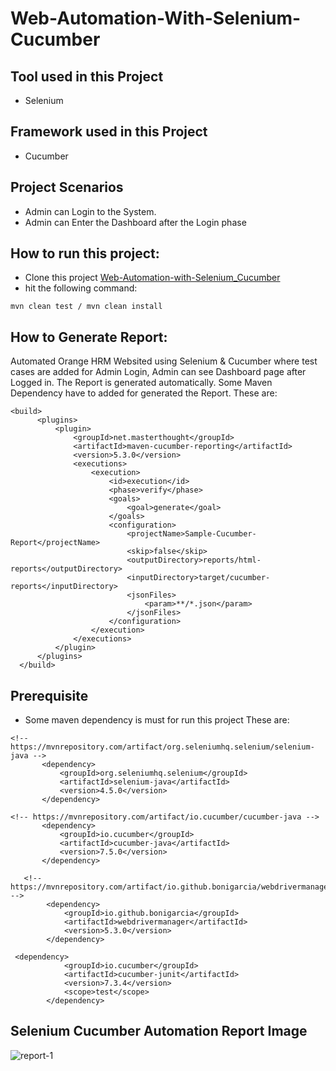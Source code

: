 # Web-Automation-With-Selenium-Cucumber


## Tool used in this Project
 - Selenium


## Framework used in this Project
 - Cucumber
 
  ## Project Scenarios
 - Admin can Login to the System.
 - Admin can Enter the Dashboard after the Login phase
 
  ## How to run this project:
 - Clone this project [Web-Automation-with-Selenium_Cucumber](https://github.com/ahnafahmad/Web-Automation-With-Selenium-Cucumber.git)
 - hit the following command:
  ```
 mvn clean test / mvn clean install
 
 ```
 
   ## How to Generate Report: 
 Automated Orange HRM Websited using Selenium & Cucumber where test cases are added for Admin Login, Admin can see Dashboard page after Logged in. The Report is generated automatically. Some Maven Dependency have to added for generated the Report.
 These are: 
 
  ```
 <build>
        <plugins>
            <plugin>
                <groupId>net.masterthought</groupId>
                <artifactId>maven-cucumber-reporting</artifactId>
                <version>5.3.0</version>
                <executions>
                    <execution>
                        <id>execution</id>
                        <phase>verify</phase>
                        <goals>
                            <goal>generate</goal>
                        </goals>
                        <configuration>
                            <projectName>Sample-Cucumber-Report</projectName>
                            <skip>false</skip>
                            <outputDirectory>reports/html-reports</outputDirectory>
                            <inputDirectory>target/cucumber-reports</inputDirectory>
                            <jsonFiles>
                                <param>**/*.json</param>
                            </jsonFiles>
                        </configuration>
                    </execution>
                </executions>
            </plugin>
        </plugins>
    </build>
 ```
 
 
 
 ## Prerequisite
  - Some maven dependency is must for run this project
  These are: 
 ```
 <!-- https://mvnrepository.com/artifact/org.seleniumhq.selenium/selenium-java -->
        <dependency>
            <groupId>org.seleniumhq.selenium</groupId>
            <artifactId>selenium-java</artifactId>
            <version>4.5.0</version>
        </dependency>
 ```
 ```
 <!-- https://mvnrepository.com/artifact/io.cucumber/cucumber-java -->
        <dependency>
            <groupId>io.cucumber</groupId>
            <artifactId>cucumber-java</artifactId>
            <version>7.5.0</version>
        </dependency>
```
```
   <!-- https://mvnrepository.com/artifact/io.github.bonigarcia/webdrivermanager -->
        <dependency>
            <groupId>io.github.bonigarcia</groupId>
            <artifactId>webdrivermanager</artifactId>
            <version>5.3.0</version>
        </dependency>
```
```
 <dependency>
            <groupId>io.cucumber</groupId>
            <artifactId>cucumber-junit</artifactId>
            <version>7.3.4</version>
            <scope>test</scope>
        </dependency>
```

## Selenium Cucumber Automation Report Image


![report-1](https://user-images.githubusercontent.com/58990500/203640196-b4707ad1-d68c-4326-b6e3-652615f3b47b.PNG)

